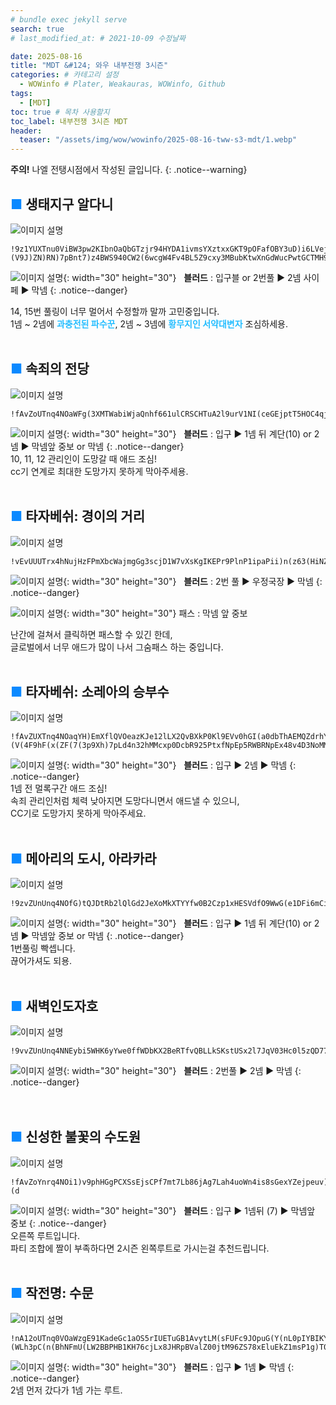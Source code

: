 ```yaml
---
# bundle exec jekyll serve
search: true
# last_modified_at: # 2021-10-09 수정날짜

date: 2025-08-16
title: "MDT &#124; 와우 내부전쟁 3시즌"
categories: # 카테고리 설정
  - WOWinfo # Plater, Weakauras, WOWinfo, Github
tags:
  - [MDT]
toc: true # 목차 사용할지
toc_label: 내부전쟁 3시즌 MDT
header:
  teaser: "/assets/img/wow/wowinfo/2025-08-16-tww-s3-mdt/1.webp"
---
```


**주의!** 나엘 전탱시점에서 작성된 글입니다.
{: .notice--warning}  

## <span style="color:#0b89ff">■ </span>생태지구 알다니

![이미지 설명](/assets/img/wow/wowinfo/2025-08-16-tww-s3-mdt/1.webp)

```  
!9z1YUXTnu0ViBW3pw2KIbnOaQbGTzjr94HYDA1ivmsYXztxxGKT9pOFafOBY3uD)i6LVejNjU2YEGiV8Co3JoICSy73Bnho23F8(1HLpy74wZ6XdwZt9V)XFW8Tp9nN)jR5UdhMgFN788XPrOeo1AE8UHvNFXNp2V8D99ZULz42opGlWVM7xpF2nU821Hbyu22aM19dUhD(bTg3O70h(Q55JpmEcMBoS4CLF964dUPX3C4jOwcW5IZD644d29wZSBWD)Ixobo9eal8xbY2ur(FDcBhX2XSDuF7T4VREIWq0MHKHAJlI5RWFjcdctPcx6WfgL(d7rHLqjUyIFiEwGHgBAy6S103JGFQusQeuyz4iaQa1YAXHJQdZdfGPHkWrbIj1cqutDLAKbdgeE4dGW4N40NKK)NLPqeLPxaLr75iuqfLoRdR2Ulswhn7E0qEilTyvA)iI0nBkB7gvd0OT(OOn6bVjwKUEB5bhQQBYgrMnEnBSKuR4K1WjPIteQV3TVWv65LossaFzJlGJ2qmBOU4PSUHhwdpexFFfpIidY62ax3g4MoGGAGgxJ9bSVlkytjrSJRnzMY6vwGn2uQwW52RY1fW5r7n(Qhnismn)uXx1frnVRu1EeutoOU1lAaB)cPiEJJt3kVelUmoRBnp6fCfzjpkTXdY7zKbVBlhMACBDannzDWkfMlRp3tSgTqADE71jZn6Ljzx)IBowTHNU2XuPSCiWIASV2DDYqZAukVrPQM1FrIH0yuQgZjsfjsfffFbvBVk)UyZ7)u2KVeUcu3W5xy33cPXnbiQ4oLYSReBtH96uAE7tztizzJJ3E3GBzX9MX(j)QVBDz61(X9ND9kRzC90E35xVoVmDkm(SNW2L6pZt4pj0xuAW35pYT(4TuqdfeE95jXj2jjiUeumtHOsLsB7VHZkftBkwj4uTuqXeMulzmFX0sXPTVHYWHkfmUqWbtdkl(AoUuC(ObuzIDkkcjHfqPuMKRs4Vu2rlu8obtRbnW5enIi4Ye(0OlNJR7KufHkXsf0FGyuj1U5gTB5wPpCDE7QjQE76YzWV4mKxyMqGyX9e8))9p(0ZF8pF(J)(V9J)ZN)RN)7pBnt7)z4BWS940CW2(6wcgW4Fv4BL5Z9cxy3MBubKtwXnGdWucPwtGCTMH9EriWpeRWW54BdBizUHYO3gG2Wv4BfE4HbjQBtB057fZOpLM0Zo4znsiKicdbXdL)bcl407UrsrCmJrOykhIzHPyxQ7bichXMEf2qqtRqWfdRKywgGi2aFibdHWcIs6Jlm(lJn7ASzmjsdzdmfPfOmaES5eMMXXAUMbZkL))ydg57DUFj(m1(Fd
```  

![이미지 설명](https://wow.zamimg.com/images/wow/icons/large/spell_nature_bloodlust.jpg){: width="30" height="30"}
&nbsp;&nbsp;**블러드** : 입구블 or 2번풀 ▶ 2넴 사이페 ▶ 막넴
{: .notice--danger}  

14, 15번 풀링이 너무 멀어서 수정할까 말까 고민중입니다.  
1넴 ~ 2넴에 **<span style="color:#26beff">과충전된 파수꾼</span>**, 2넴 ~ 3넴에 **<span style="color:#26beff">황무지인 서약대변자</span>** 조심하세용.
<br>
<br>

## <span style="color:#0b89ff">■ </span>속죄의 전당

![이미지 설명](/assets/img/wow/wowinfo/2025-08-16-tww-s3-mdt/2.webp)

```
!fAvZoUTnq4NOaWFg(3XMTWabiWjaQnhf661ulCRSCHTuA2l9urV1NI(ceGEjptT5HOC4qjn0762fEnSiNF)MVps1kB)U2M9h66o8Wu)4tTBLI2MPd7BB((3QUB6PnV7TBuTn3VF)PHpepF5WPH2TgJUT5J33pfrV)5P((lPFSvY(ARk)j9dD6BB7i(iTJeFqV8azzAjyEjn5AErZC4aYqxoGkdA(wvoU2IjA8bh7HMho1F6CBtxNi93sjmxhUQ6OKuGxjbAnbVqKgArpviICHiDObBLbE94NRhELyTuLO5yvOYKotYKLOubnEElI7SUxP6eCK2w1HsgScRlYb5IjwQ3ueiZHs9Eemz(qoc8SgQYQBgU4zLfrHORlUlxxRJLvuS4an9P6YWtgWtMnBLHNkIgc8U0uLDvSRJHQldzwmmCVH5yQZFGIfyUTyuWp(8NkYavkb(8JJc7LioG76XD1lZB0lIZhOKvnG1ln8vC9v6QCMdNfI0ifHtKUQjOoKS9kgkvgLICm7phEYCij(ybzyMSiLEXusWKKWjj1IOKk1DOKcDckLT2x8wqXei95waixa6KLT6mQkROFq1GmWilxPZM7J1EtEDVLbAIAPjvV2L7PsIfvdlIJsgW11fLZALbmHrGZ0YDYiVNwW11k7zYhrzkSCkROchSvC4IQGMqaXQb9CLq5M4GfCqQz8H5KDLiQ4l2sKT2BivG8wMsEGL8WjpvNOSsIhx1g4rVk6mlKiWX6IAAbwLZS4mayFr2ajBwo2GY)lCl1kaxo)vMJNsWbiL8khl9pC9ftKytcvoZVOetq(ad1SnfaA(hq50nPTAcD91veTus8sPAw)NfJajgNzWlh0KTrUOIXRGLe3gDHjCTK5YIKgfY4sHYqsqlLVDrM7p6FD5FOTE8XKMiv6AfKm8FcUf8AgjMj0PWFj2hFyeFdgMeP5HPZNJdJnt76JFm2J70ehIhF6BUC5WJdht7DPq3jl)2PHhJNgEZ(pLsy6TLgJXJhgESD3IfVp9gr5W3C(q34766UehxEdPsXKBQ3FFFCCm(MHUtyJE)04P7W1XW962MHPJ7INVB6Y4PJ51VGOFTRyvyXmJgvw8d4RMXFLScur69QBqYBSXPegxIkcEH259H2UxzGvJRKbB8wJo4SAPcCbx604KX6vJl80KzYSLwWyTgLhnZW4UvVvLyDJnETq4soO1AWz8L4pUkCZgVXcHqQgmgvqOSgxj(6YCVqc240EL2jD(u)LkgFPAxqJSX(kysUUr4wBSEB3Z2rEZDu3yNmHym(P03F93)JV(N)2V(d)9x(8)8xFPT50UFmXzxMLndiVyFP3SGtObHuh84Sdrki3BBEL151basiKw5DclUfusyAe9Ae6B6tKg6mg1ZIT378HGc8MG0MW6saYXoH8wLfaVlHUb4)j26NfBNr6suiWKQoHsLlolfBiyCsH36ukPYjXXfyUzSta2VeJ)eHIT)7
```

![이미지 설명](https://wow.zamimg.com/images/wow/icons/large/spell_nature_bloodlust.jpg){: width="30" height="30"} 
&nbsp;&nbsp;**블러드** : 입구 ▶ 1넴 뒤 계단(10) or 2넴 ▶ 막넴앞 중보 or 막넴
{: .notice--danger}  
10, 11, 12 관리인이 도망갈 때 애드 조심!  
cc기 연계로 최대한 도망가지 못하게 막아주세용.
<br>
<br>

## <span style="color:#0b89ff">■ </span>타자베쉬: 경이의 거리

![이미지 설명](/assets/img/wow/wowinfo/2025-08-16-tww-s3-mdt/3.webp)

```
!vEvUUUTrx4hNujHzFPmXbcWajmgGg3scjD1W7vXsKgIKEPr9PlnP1ipaPii)n(z63(HiNZmd5muljiggI0FN157Sm0v0QxxvUBFD9(hho0)XQckPQCy)UQYx3S6hE7dB7)rbTQCZUDTnp4o1TVTPQqk5vLTB)z3J9DG9fbNeERGQQky(34(FfvFhyrvjHuxRCvfG4fMQ(QYdbdkzsXslAt5cbJSuGgcG6LC04YfCdkhmOpyWQfAUrB5sk3YOcMHuvVqYan6rVKsLvsUrAbLumkJsfAqpHa1z1cJKW5wcNPimdJPIIMNYhg66pV(9p7AoVMFA351BB76oV(X2Jo4XU233S886ZR3xFE9hBhqKMVbmiy2ZUtUZR79g72dppnkPX9b433oC4W51Ta6PHUNbnBbS2U(JB66rD30SB0G(N30VezGgiX6XSmJVnb6E5)cHxO92oX6ulzPkW6mJCPXZ6iinW6mJbLlNavjqnaAS4Bge0sXIMDceBHgrP0amMI(yzfyDLYtWImymCqm0(2iewJHMQtWMmyBagpgKiSi0gi(pZq6RzidlXqkSf1N0YCgseyOaOkb6ty9edbNutKH0jgkGsJfdYedrNyOiSid2xqyEQnWqmpTOtWMmymKa1QNyibKOEgsMpOOeclrRegU2A0WapmniddkcJIynggHWSgUvFZbLyV8qFOn(dz9QQ84i0WmNLjmsHGzv5dKkfvzTuJsWnCQ42dKDVz)BpV(jgjm0bJlD73EWLfo98JLXqLCbSaGPJd58y4OcRqQPAjNsneXDN)Z8Tb9n(EkaGtPsMMsbY3O9NhviaAjewcNiTmTKkLrk9MbWhK3T5WGdJWP919)uDDNlTC1RWJdNo5A6FfW1HIFeOCaOG35o4BADnUJF8BbA5PMJGSoVXJA(9dnp5ABE5Upajc0X07Ch338u1wGzDhGT5429PT49H66usm(tHnBbpdpmfMXvVEt9rS9q7PQY6Ac8NmPbv0EdvEpWh3OHcyrxhhHVasEZiOuHiWZJGyMk1sqfFR4O5tUFw45PThtEsM5j(o8aLmwKNv8yUMgVIwHRzCBd9MJXpoz47PMYjBSAnAgZvxp1uhr3rr3vHRqUWY5K1y)68cbUTzUMf(BzlethEVRyICVZYjECl1vvgM6FS0etw9m3i9NwCF1TmnuYOJhmLxv1nZJXUjF6hpG6PCmpeSBulP2yEOMcvwD0hKllKJMWLt9iOjApzA8KP1d6ZA(f1DkFMl9f5KRg7Ic1f0CXfMlUr3aF(0cFw2r5z1AQV9fpxycsPZYWXdT3swQdlLsEpZOxi5Qb(cgFwde7kdsmopqMm9ndxH)k2azI)vCDdwbZEL7dohpBSS2m8Po(KLyhm6M7CyhnjLF6z6lMcsXD6H5ZMuNY1rNNpLo2tYPvx2OpDprp81JvLF93(0x)0V(L)63)6V8hNx)))8F(L)3NJU5vBo467DVSPUfD9MH(2xG44ME4URMHJBDNEbCZt7rpEN)ZvMzkEbH)cguPi4d49t5xgePkINQY3XheSsZisnuFegcxBmw8R0fjL5Zu2OKWhxO4uMqB1c8(yjpPCS9guJ61ujKkLekcGAYSUBVYJ99KKGvgoHObd4CUqlnr)3NUuWRm8fdwlKdsjZsykPo6FESseBbwb)hqyC4JhmW5dsgtmBNydVYZ7OOjb27jGsURe6DLWUJeFZY7DU3e(Nv)9d
```

![이미지 설명](https://wow.zamimg.com/images/wow/icons/large/spell_nature_bloodlust.jpg){: width="30" height="30"} 
&nbsp;&nbsp;**블러드** : 2번 풀 ▶ 우정국장 ▶ 막넴
{: .notice--danger}  

![이미지 설명](https://wow.zamimg.com/images/wow/icons/large/ability_ambush.jpg){: width="30" height="30"} 패스 : 막넴 앞 중보

난간에 걸쳐서 클릭하면 패스할 수 있긴 한데,  
글로벌에서 너무 애드가 많이 나서 그숨패스 하는 중입니다.
<br>
<br>

## <span style="color:#0b89ff">■ </span>타자베쉬: 소레아의 승부수

![이미지 설명](/assets/img/wow/wowinfo/2025-08-16-tww-s3-mdt/4.webp)

```
!fAvZUXTnq4NOaqYH)EmXflQVOeazKJe12lLX2QvBXkP0Kl9EVv0hGI(a0dbThAEMQZdrhYHuIYBCJH3vl5mZh)Mz(iP8C)n(29h66oC)C)0h8nCMVD(WEF7vQRBF9HBgfF7l9T3UF)PH3gopE40GVrPaF7P7((W9tJy8nei0V2jvwdxY1CG54kW57EHu6Be(DVWODGfuGu5ekdolAs7BGyCns)RqK9T9ZJt(jF7aoEkgxf2gJ2ACAlyLaO0QkSrmzCddrNBzAcB4RGnSbBTXz1sRqjbMMbzYL4TuAqGvAU1zforEz))Wg)X7UTFoexHZh6MEDx3yyTALC4(5ZNddtVzUVpoBzC78D9H3fO5cdHJF4LJJhEy4iABmfBXZVzE4HWPHR3)EKmwF7uiC8WWd(78TJHES7e7wPve)hd7hXvAHcLVA4qmlB45msftPgUoMunc0ESiG2n4d0UfFG2D4dBsT0armWpqee8JqLXutGkmeQchblGXWnjC52eGChbiJauKbuuaeiUijsOOWf54tWNPdIqwYetmrPhtTPysskckf1rZYQ6doF1aeRyToMk0tBU2FQ)0zFBxhd)lrWKzr2nHm3El0GGuRsRVMK7AlXatIlAQiRPISwMQjAOovsLJu1PkLWIBnF06iFk5GnfGHOcutfdrfdvlmYevmu)2q9fllrfJlHJXMApAh1EmmIpMC7XW3W0nvDSVxvKL1fz3AgTMdDkgRkICQqU6yjcJB)Ie2Xte2bjc70jc7ujc7KByeLVCDnXIAnbj1GKsRU9VSHyLAW(ydV4vzwgRRlCxKbxkYkdtna9MGeHUoFu0wKBjQe9ZuRa51JwmM1z2nbt7Dl)yL275rkgl2xSuzbBbQcE6SUH2NezrPniOQsCUcCQQfh8xS5i75tLOLOn0wInlsPcMigNLM16F62YNKkCrLhxkM4lh3LvfzDWuUAUwWvlP6fD(OCGmwk0LAinxwzmvXNYAOUi3EQ(zb78Pe0oZQUuJDbB4RNmWYYoDPQt6Vzd1fBPUCH6lg5QVq5TOSwOEL8quxvxbOCc5YfpvIX6o4ssZ1FHfErBLUdDk8E87h)T)5Z)(V(4F9hF(x(ZF(7(3p9Xh)7pLd4n32hMMcxp0DcbR925PtxfNpEp5RWBRNpEx48v4D3NoMMFmw43gA86vD8s3Ot5jFB8Y967sZzdDg1MRHsg2zemLbL)sldmwB81IuYvNHnoB14loz0axino6fLuWQZ5so6gp5PwQ0AfEbi6w(WUvNlnp2QHDwGXmyaaasJYMXFA9GSKZ70sNd5GsjCmHwzY4d52u(4PDgWkad3yX8djJnZ2LQbViGxlt8vdUNZaN9Sw4pRfXZyjjw(Pq4hOH()7p
```

![이미지 설명](https://wow.zamimg.com/images/wow/icons/large/spell_nature_bloodlust.jpg){: width="30" height="30"} 
&nbsp;&nbsp;**블러드** : 입구 ▶ 2넴 ▶ 막넴
{: .notice--danger}  
1넴 전 멀록구간 애드 조심!  
속죄 관리인처럼 체력 낮아지면 도망다니면서 애드낼 수 있으니,  
CC기로 도망가지 못하게 막아주세요.
<br>
<br>

## <span style="color:#0b89ff">■ </span>메아리의 도시, 아라카라

![이미지 설명](/assets/img/wow/wowinfo/2025-08-16-tww-s3-mdt/5.webp)

```
!9zvZUnUnq4NOfG)tQJDtRb2lQlGd2JeXoMkXTYYfw0B2Czp1xHESVdfO9WwG(e1DFi6mCiLOCCAISSf5Wz(Mp(nuJN7V1VE3(UU93FUp(SVLl9RpVFhmyq80nB)HTXN34xVz3UJdFiCAC)XbFRwdgDC7pfUpocRVLCc9RvAMqALWLtQBuAUV7nkLVv4x9gdNPLCTXATCl3XWP0(wjUUwL)TGN9RV)Xn7h(8Dp9yaUpggINEg(oU5HXhd99F(UDHn78r)6bW(i63QyRSsM2j5sfx6CMgmaYsSfsjZ5A4ncRtLIT5Yy3FEmw5BzTVncaYCMeCGXi5QSdqFBngvdJ1iemb300C186cFRQ9TvdUWPennwftRDzhK8TvYnwbtPua3XKz68)Z3Wp(4M(ZbmcN23f)XUUXW8ovYG7pF6eWTV)CFpoA551N32h(yGglmeo883noU)HHdWCJP1wS87pp8q44W729jWwu0edHd7hEWV1VEm0dsduQKcjCbR7xGqnHHYnifXljLrsnMsTsdMu4aM0Z20JU0Jny0GpmyEg9Bbog6eEs92kal5OId(WrweMJJ7uiNb(saF4GncyooSwHPOJqaL2sBvIu8rXJkfDDcgiEiaPiejiiLCjlhAcsz5ZSl1LDDCO0MBBkW2As6(J9hp5x31XG)QGvMSyeHXP9)MAClLxHjXuwtmHjLWvOYvJNepqbqsSvM80e3AO8ZMsVACAmmgLdXkNNDkLL8CzMLCQRg1CIB45QffzIGIRS4XkGMYztwjwarNMiRunvEu5oKejBl07CyTuyDZezeJ5TZMSKRrnesIeYmeFAYIcdjoTjPGrwtYQfKmTfXvtbRGRLjeJ11f2wgFEurORlrzxKrXe(kdwkPsaoPgIvYSjXcmeNx7jN)2LlVCeZCfGjDzXlC5SROC3Xr0t5CejKLWkohP5taQcUJyisg2qQb(cviv(HujwRPNasmzsv(ucT2FT6QMkMTOINsiXcVTaGfbRL4hhbXSaICG71uql4mEMMFHoEc4PxAsNrmHL8MzM8OtZtbS236RSqvnLqQFxMKJxwZmTUsMiPTfjvilPczzZIGA9VqaNIxniiUZMZb5czGEAm8BTFzbrw6RMt4edtjIGoZtqBgcsRkiXQOWy1NnuePCxTGHBx8efRcyUqbvqFXyTVU4HxQFuzINpDeWlkp1531rHYuVVYxCkYumM3EFHaE(usIOBPYeuIYYvWL9J4ukFP(Jp)gIY21CWlNCAQ1)cY54lrmKG3Mf8rprYxEQmVPM(eSlONyYlxog9p0OXNG7F73(1V(7)Z3(7)cU)57(3V8hF9p)somVFtFigdVBO7ig6nNJhVbhh7o5TqtsNpSnC6gOLPJhsJpI4D5sXUAmyVoOr5b)a2tvDhmzOrhwv)2AAIvqxBqFDmMYXKwOZtO1nTA2y5cJDgTSXcnwkuwOlqS9sTC248olygpzPrPngTa7uuRReDjJlBwS5jw5KmMfwGukvwTl7)48litgVcAKTbWGwlAycJ2M9VmVtLlrwbD3dD5ZToi)aW4YODInw8gfEf(wC08lMGZE1z4V6mIxzMKy5Pq4NPh9)h
```

![이미지 설명](https://wow.zamimg.com/images/wow/icons/large/spell_nature_bloodlust.jpg){: width="30" height="30"} 
&nbsp;&nbsp;**블러드** : 입구 ▶ 1넴 뒤 계단(10) or 2넴 ▶ 막넴앞 중보 or 막넴
{: .notice--danger}  
1번풀링 빡셉니다.  
끊어가셔도 되용.
<br>
<br>

## <span style="color:#0b89ff">■ </span>새벽인도자호

![이미지 설명](/assets/img/wow/wowinfo/2025-08-16-tww-s3-mdt/6.webp)

```
!9vvZUnUnq4NNEybi5WHK6yYwe0ffWDbKX2BeRTfvQBLLkSKstUSx2l7JqV03Hc0l5zQD77q5FsAKDsteSnfh(nFZ38nswUDRTS6yD9XdJndpz3Wz2YXJv2YF8B(U6Bou1)94J2YDvvDTFWDU)yxRDdIGT83CUFXhUT8HDnJUam)6yttV)hB4KpcxI4feUgc)Cl5U8WTG5y9lK(f(VW4xLh6A6oBlRRz()ihpDazedmcUIcoqHvmb7uowqvPsOcuulwfsn6dz(4IjUnTyb609mrkPPKrsWdQcLYce8eeHLtHWy11U9(TKRJrfxYPAfxNelXCYhiWiC11PJnekkIYOZlWeY6vnSzzMOA4cb8xqQ1jPqb5UCKxM8n1e(uXdfM)2I1esiivYYz3EblgMRKPmYtDFaOzCXvDH1jMVHC6jQAX1PBUoXeyQvzvnLUR8rZLuYduSUU86625AG24M37k3zY6bxOxlZnlyhBEtAaqlIPrKRSGeTGsfyTgK6otfVyv3TiXegLDtAg1ZNn0HecunGodSHVUdgFArM)Y4ioAV2BBMfa5l3gNfPCOzgCHspBnZXYjZmdZu9sdfxzPoPaCJNp7AhEV)bHH0pTUCCFJ7bxtiYsxR70t303F8(2t(96TBjN8BhBV311(UQhd9uF0do3PJT3B3Bl7DnUddHhaNYAWhwE(y9Wpux37g6xeGixgCp6)8RF(lF9pE(F)9N)0h)7N)Z)5VEoxfVFxJByW9U26U5kB6EHK7jF74P9UZVDSFO70Bd73h0YYDJdDXLbADBG5HaYN9dH3fqFhqUHgDXBOp)oTXDAbd1(zhPHbAJPWw)guUemSkyJcHcTc4cPUqlLHGHLGZwaFy8yKkjQuOWecl7kxcEY7Xw24odWyA)baaKA0KXNmmed(oLSOWZbeffmHc1z8b7YqzGgAWianxB81NNmMmBNvJvJsCc)4w680LBqEuXL7WF1DeVYorNs3(F2BSM7ALTH2AvUkqTWeKCJsk89kMVkKrX8U3GceqjxbiWrdkcBjxgBVniYLh(PDhBtdrIRax7baadkrp8kWqaxRmAUVHGaZymc1lcEJ37LWgEbIJcTwwibFRevHUKesyR4sdcggZ3JXIOPtIVo2YRX2Ja37t0mUIjykcVnO3tW95dLfaW0))8o8V9)o
```

![이미지 설명](https://wow.zamimg.com/images/wow/icons/large/spell_nature_bloodlust.jpg){: width="30" height="30"} 
&nbsp;&nbsp;**블러드** : 2번풀 ▶ 2넴 ▶ 막넴
{: .notice--danger}  
<br>
<br>

## <span style="color:#0b89ff">■ </span>신성한 불꽃의 수도원

![이미지 설명](/assets/img/wow/wowinfo/2025-08-16-tww-s3-mdt/7.webp)

```
!fAvZoYnrq4NOi1)v9phHGgPCXSsEjsCPf7mt7Lb86jAg7Lah4uoWn4is8sGexYZejpeuv)JD7zMvKyT76UQ67RQQ)AxTN7V33EC7pe2nEg)ZM47d(V03Up96gqimGrAesPXz5gF3RusFJWV5vOjU0jbhxyfwPGmP8nskUgfcsd4B399pCyWpI)hJ5kWbHwBvioGtBnUkWvGdyATHRmat4S3e8(PZJjSLxHTXXmghy5AMHXHcae2wTLj4kLMPDklePfEzSvxN3gNqOuwTKXeAtbGyERbJcum0OwA5)p59OV9NcHFKm2(W(9hhEB405dhhqVaPVD6WEF7xeE6BKV7XV90VCNV95h6Ncu(SB60PWW4Dt99y0W8cTtB7dph6Jq(o068(A5hyAspY4Jk(aXhNVrJoGRAWFjkBzuiskt3DS)4jFBxhd)h579KlUIlXMlIgUgVqfFzNFMEudroITMXei0IqoykN0Kb7mcP8TMFTM4VqmNfDXfjwVMyznXjPvQCAe666JVc)oOuFKnBDvMshzQ5XLroDXgrwOmhMPUkGOJSBWMCp1pZOm76mDIeYqDDif1DUyDBUbYmwxxy7C(1mNM6cy1(kcDDyTDXgxexbBwfu1)QIEpN4kx)rzo5NUeGI6dnqEVn1BOxT5MeSc(QdlnRkuUjLt2v5KALyX6VwNc1nwDTNLg9myqoXRH05Vw6vGuh93eZ4vYzmQOSLLyjUZFP(siw3RJhAUuwuauKo0kiFxY30jjBDtmrmVqSyv9LoJi9vkuEjqXTKoLD00xdGL3IKusC5ksICVWI9gYSzCLRGvw3cfjvKiVRNdrTqYAT4cHXAjxQWQ1G8N8Us5wC9wFIlgBsyiYs6ydNxFMRkXwtf9OZvGEvfu27i)CRk8BO4Q47E)1FQsiRZfrHIK8uKLN5twqXK6IZHXPr5PiF10WJHJdVz)7PkcNUmgcpDy4r)wF75qpEDbAivMt6Gv7PdDJFDx35WYfjYqogEp(Zp)B)5N(9p85)6p(1V7F)4F)P)5J5I4Uh6dJJH3m0DK2aEyA84RP1jYWjUdtpTnC6148YJpfx)mLSRdLssnL6Kt5fFlnNSE0xwcWI9GydvuByJrWad2QvwM0yT0iDqT48kX1gRgKoJwYfkJZGZ3rNLloN7)OB8ONAfO1GGUlaav6wwT6VsqVXI3RWGbiLs86p2m(vAKOZB0kNdZb8wuo8AiGjJVmRdYcMngPvinCJfRpmzS5SDUBeDE98w(Ib3lzOAC2Lw4VOfXlyjQu2FOR7WUP(XF2N(aT))(d
```

![이미지 설명](https://wow.zamimg.com/images/wow/icons/large/spell_nature_bloodlust.jpg){: width="30" height="30"} 
&nbsp;&nbsp;**블러드** : 입구 ▶ 1넴뒤 (7) ▶ 막넴앞 중보
{: .notice--danger}  
오른쪽 루트입니다.  
파티 조합에 짤이 부족하다면 2시즌 왼쪽루트로 가시는걸 추천드립니다.
<br>
<br>

## <span style="color:#0b89ff">■ </span>작전명: 수문

![이미지 설명](/assets/img/wow/wowinfo/2025-08-16-tww-s3-mdt/8.webp)

```
!nA12oUTnq0VOaWzgE91KadeGc1aOS5rIUETuGB1AvytLM(sFUFc9JOpuG(Y(nL0pIYBIKY76IUlGHnNzoZHN5qrzb7hS9hoooE8HLj3VA7aTTF54bBp(D67MV7TU72jT93F4W8PpoC(YX5t2oHGS9Z7)XHhCx813Laj9TD(GOIanNRqqRq74R4CBhA39kbIgc4kdAyiZVQpKW2rH6642x7r22pTCXzD2(t(F7c11ITrl4mJwJs0yGi2Ye2CnzmeY0sozaTm32)tSPwSLehuiJrgTbazeBkHTuJCHeadrkUK))bB)x(89tldHo8WY5ZdNCVFzAYxbvwOFz)0WNhclA7pFC099JJxgQsAeLCUVD50NgMp9UdFXhdm2E3WWJhp9j7EB)LHj)KimzIfgAHVWF23UcuRF0rRAA4h6Wx7mHL45LeXLIj2jdbe5aQyaDmGjKFoBccj2bQykE3JVgGLlcZOf2hZtZNT9JJm)FfsixPmpLjLuvi1aSLSRPi20b(gSLsp2fkJSufXniuWjtl3QdifYf7(1Pu0fADZqPEwzaTHbJIadaEd9k8bKn7auuuCxTrWvmHV2tkk284eqevCzqWDHHXh2Gh2Wh6qqVB4JOLpyEFIL9JRjCRFOvLzSXXH9ncWQZOf5uzOmjCQ0grNWpnZ1fTo0Ct7V85F9CO2CCyCmKumhvRmxME4gVul3pab2N0SQ)CZzI8QSuXMeLtKvTHKx7NsoJo(v4HPHoUr5HuraZ(sNmISRuFYcGuLhjjPUFv2BFgasgxaxfJibXIcwnGX55ZmYInkLC1lwo(ZJlUcb0arX7rzdkRr(QhibBRthALokD(ftp0bnVGjSqptAeu1VcKRCJkTR90c8CZv90Y6H(MjNiRdnTzD)W3SFspBvTXkOEbR4kWe1IPQ2gqARMCxEKCLPPMeuPC(XAfiqW26FVUI0K9zojx8F)1nFX)5)87)X3(ZN(TF4Rp9xF7VFkN67VFAW5gE3PX5aZUFXn)MW6HBNET)(WLh3pC(n(BhNFmU(LW2BBPHB1KH76cjLx8JHRpBValZ00jtM96ZS78xEluEkZ1msP1g)T0cEn5npCFNwkiJssa6FDev8vreun5SdWNgeZu6V)xk8orFATxrYA9gSAGDAIXu(ciI4kHoJVREJxm5DsU)LwauicVrKuOY4t5Hu(i6ofPrsbkTF)5jJoZ2IAetwVrMGAaZTcaSBgbUze8grI2KFzy4Ns)0(Vd
```

![이미지 설명](https://wow.zamimg.com/images/wow/icons/large/spell_nature_bloodlust.jpg){: width="30" height="30"} 
&nbsp;&nbsp;**블러드** : 입구 ▶ 1넴 ▶ 막넴
{: .notice--danger}  
2넴 먼저 갔다가 1넴 가는 루트.